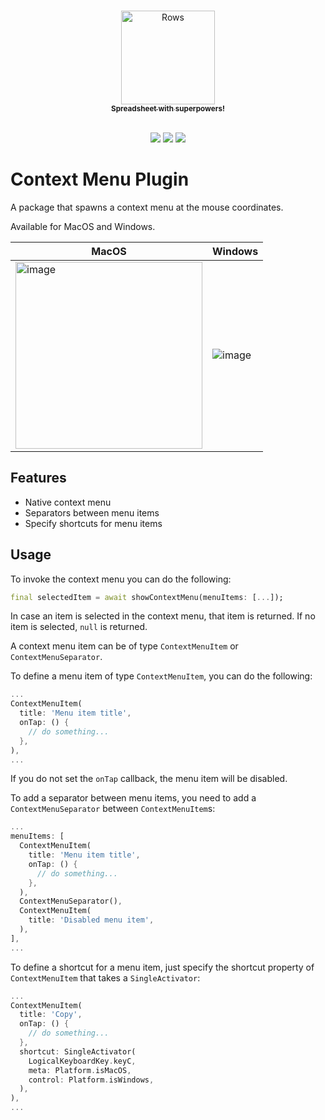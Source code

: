 <p align="center">
  <a href="https://rows.com">
  <br />
  <img src="https://rows.com/media/logo.svg" alt="Rows" width="150"/>
  <br />
    <sub><strong>Spreadsheet with superpowers!</strong></sub>
  <br />
  <br />
  </a>
</p>

<p align="center">
  <a title="Pub" href="https://pub.dev/packages/context_menu_plugin" ><img src="https://img.shields.io/pub/v/context_menu_plugin.svg?style=popout" /></a>
  <a title="Rows lint" href="https://pub.dev/packages/rows_lint" ><img src="https://img.shields.io/badge/Styled%20by-Rows-754F6C?style=popout" /></a>
  <a title="Melos" href="https://github.com/invertase/melos"><img src="https://img.shields.io/badge/maintained%20with-melos-f700ff.svg"/></a>
</p>

# Context Menu Plugin

A package that spawns a context menu at the mouse coordinates.

Available for MacOS and Windows.

| MacOS  |  Windows  |
| ------------------- | ------------------- |
| <img width="299" alt="image" src="https://user-images.githubusercontent.com/36768712/165944808-d44c05b9-f968-4994-8fc7-b2c10f82cb7f.png"> |  ![image](https://user-images.githubusercontent.com/36768712/165944913-b40af592-5150-4a18-b65d-fbad854cab8f.png) |

## Features

- Native context menu
- Separators between menu items
- Specify shortcuts for menu items

## Usage

To invoke the context menu you can do the following:

```dart
final selectedItem = await showContextMenu(menuItems: [...]);
```

In case an item is selected in the context menu, that item is returned. If no item is selected, `null` is returned.

A context menu item can be of type `ContextMenuItem` or `ContextMenuSeparator`.

To define a menu item of type `ContextMenuItem`, you can do the following:

```dart
...
ContextMenuItem(
  title: 'Menu item title',
  onTap: () {
    // do something...
  },
),
...
```

If you do not set the `onTap` callback, the menu item will be disabled.

To add a separator between menu items, you need to add a `ContextMenuSeparator` between `ContextMenuItem`s:

```dart
...
menuItems: [
  ContextMenuItem(
    title: 'Menu item title',
    onTap: () {
      // do something...
    },
  ),
  ContextMenuSeparator(),
  ContextMenuItem(
    title: 'Disabled menu item',
  ),
],
...
```

To define a shortcut for a menu item, just specify the shortcut property of `ContextMenuItem` that takes a `SingleActivator`:

```dart
...
ContextMenuItem(
  title: 'Copy',
  onTap: () {
    // do something...
  },
  shortcut: SingleActivator(
    LogicalKeyboardKey.keyC,
    meta: Platform.isMacOS,
    control: Platform.isWindows,
  ),
),
...
```

